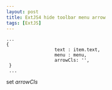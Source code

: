 ```yaml
---
layout: post
title: ExtJS4 hide toolbar menu arrow
tags: [ExtJS]
---
```


    
    
    ...
    {
                      text : item.text,
                      menu : menu,
                      arrowCls: '',
     }
     ...

set *arrowCls* 



